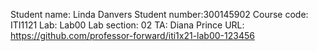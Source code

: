 Student name: Linda Danvers
Student number:300145902
Course code: ITI1121
Lab: Lab00
Lab section: 02
TA: Diana Prince
URL: https://github.com/professor-forward/iti1x21-lab00-123456
